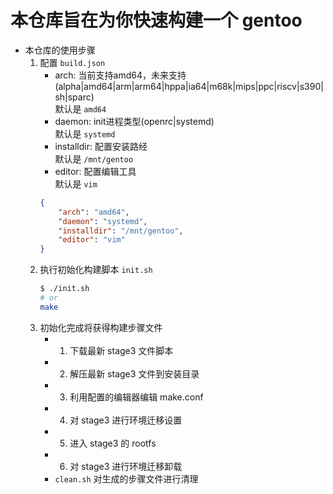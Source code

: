 # 本仓库旨在为你快速构建一个 gentoo 

- 本仓库的使用步骤
    1. 配置 `build.json`
        - arch: 当前支持amd64，未来支持(alpha|amd64|arm|arm64|hppa|ia64|m68k|mips|ppc|riscv|s390|sh|sparc)\
            默认是 `amd64`
        - daemon: init进程类型(openrc|systemd)\
            默认是 `systemd`
        - installdir: 配置安装路经\
            默认是 `/mnt/gentoo`
        - editor: 配置编辑工具\
            默认是 `vim`
        ```json
        {
            "arch": "amd64",
            "daemon": "systemd",
            "installdir": "/mnt/gentoo",
            "editor": "vim"
        }
        ```
    2. 执行初始化构建脚本 `init.sh`
        ```bash
        $ ./init.sh
        # or
        make
        ```
    3. 初始化完成将获得构建步骤文件
        - 1. 下载最新 stage3 文件脚本
        - 2. 解压最新 stage3 文件到安装目录
        - 3. 利用配置的编辑器编辑 make.conf
        - 4. 对 stage3 进行环境迁移设置
        - 5. 进入 stage3 的 rootfs
        - 6. 对 stage3 进行环境迁移卸载
        - `clean.sh` 对生成的步骤文件进行清理



